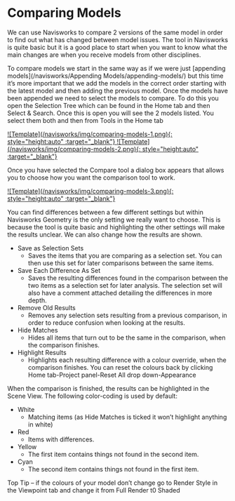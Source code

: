 # Comparing Models

We can use Navisworks to compare 2 versions of the same model in order to find out what has changed between model issues. The tool in Navisworks is quite basic but it is a good place to start when you want to know what the main changes are when you receive models from other disciplines. 

To compare models we start in the same way as if we were just [appending models](/navisworks/Appending Models/appending-models/) but this time it’s more important that we add the models in the correct order starting with the latest model and then adding the previous model. Once the models have been appended we need to select the models to compare. To do this you open the Selection Tree which can be found in the Home tab and then Select & Search. Once this is open you will see the 2 models listed. You select them both and then from Tools in the Home tab


<a href="../.././img/comparing-models-1.png" target="_blank">
    ![Template](/navisworks/img/comparing-models-1.png){: style="height:auto" :target="_blank"}
</a>

<a href="../.././img/comparing-models-2.png" target="_blank">
    ![Template](/navisworks/img/comparing-models-2.png){: style="height:auto" :target="_blank"}
</a>


Once you have selected the Compare tool a dialog box appears that allows you to choose how you want the comparison tool to work.

<a href="../.././img/comparing-models-3.png" target="_blank">
    ![Template](/navisworks/img/comparing-models-3.png){: style="height:auto" :target="_blank"}
</a>

You can find differences between a few different settings but within Navisworks Geometry is the only setting we really want to choose. This is because the tool is quite basic and highlighting the other settings will make the results unclear. We can also change how the results are shown. 

*	Save as Selection Sets
    *	Saves the items that you are comparing as a selection set. You can then use this set for later comparisons between the same items.
*	Save Each Difference As Set
    *	Saves the resulting differences found in the comparison between the two items as a selection set for later analysis. The selection set will also have a comment attached detailing the differences in more depth.
*	Remove Old Results
    *	Removes any selection sets resulting from a previous comparison, in order to reduce confusion when looking at the results.
*	Hide Matches
    *	Hides all items that turn out to be the same in the comparison, when the comparison finishes.
*	Highlight Results
    *	Highlights each resulting difference with a colour override, when the comparison finishes. You can reset the colours back by clicking Home tab-Project panel-Reset All drop down-Appearance

When the comparison is finished, the results can be highlighted in the Scene View. The following color-coding is used by default:

*	White
    *	Matching items (as Hide Matches is ticked it won’t highlight anything in white)
*	Red
    *	Items with differences.
*	Yellow
    *	The first item contains things not found in the second item.
*	Cyan
    *	The second item contains things not found in the first item.

Top Tip – if the colours of your model don’t change go to Render Style in the Viewpoint tab and change it from Full Render t0 Shaded

<br>
<br>
<br>
<br>